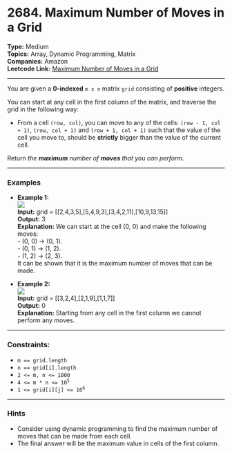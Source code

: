 # 2684. Maximum Number of Moves in a Grid

__Type:__ Medium <br>
__Topics:__ Array, Dynamic Programming, Matrix <br>
__Companies:__ Amazon <br>
__Leetcode Link:__ [Maximum Number of Moves in a Grid](https://leetcode.com/problems/maximum-number-of-moves-in-a-grid)
<hr>

You are given a __0-indexed__ `m x n` matrix `grid` consisting of __positive__ integers.

You can start at any cell in the first column of the matrix, and traverse the grid in the following way:

- From a cell `(row, col)`, you can move to any of the cells: `(row - 1, col + 1)`, `(row, col + 1)` and `(row + 1, col + 1)` such that the value of the cell you move to, should be __strictly__ bigger than the value of the current cell.

Return _the **maximum** number of **moves** that you can perform._
<hr>

### Examples

- __Example 1:__ <br>
![](https://assets.leetcode.com/uploads/2023/04/11/yetgriddrawio-10.png) <br>
__Input:__ grid = [[2,4,3,5],[5,4,9,3],[3,4,2,11],[10,9,13,15]] <br>
__Output:__ 3 <br>
__Explanation:__ We can start at the cell (0, 0) and make the following moves: 
<br> - (0, 0) -> (0, 1). 
<br> - (0, 1) -> (1, 2). 
<br> - (1, 2) -> (2, 3). <br>
It can be shown that it is the maximum number of moves that can be made.

- __Example 2:__ <br>
![](https://assets.leetcode.com/uploads/2023/04/12/yetgrid4drawio.png) <br>
__Input:__ grid = [[3,2,4],[2,1,9],[1,1,7]] <br>
__Output:__ 0 <br>
__Explanation:__ Starting from any cell in the first column we cannot perform any moves.
<hr>

### Constraints:

- `m == grid.length`
- `n == grid[i].length`
- `2 <= m, n <= 1000`
- <code>4 <= m * n <= 10<sup>5</sup></code>
- <code>1 <= grid[i][j] <= 10<sup>6</sup></code>
<hr>

### Hints
- Consider using dynamic programming to find the maximum number of moves that can be made from each cell.
- The final answer will be the maximum value in cells of the first column.